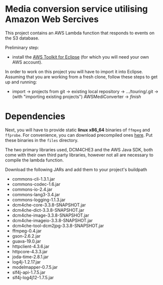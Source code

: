 # Media conversion service utilising Amazon Web Sercives

This project contains an AWS Lambda function that responds to events on the S3 database.

Preliminary step:

- install the [AWS Toolkit for Eclipse](https://docs.aws.amazon.com/AWSToolkitEclipse/latest/ug/tke_setup.html) (for which you will need your own AWS account).


In order to work on this project you will have to import it into Eclipse. Assuming that you are working from a fresh clone, follow these steps to get up and running:

- import -> projects from git -> existing local repository -> .../touring/.git -> (with "importing existing projects") AWSMediConverter -> _finish_

# Dependencies

Next, you will have to provide static **linux x86_64** binaries of `ffmpeg` and `ffprobe`. For convenience, you can download precompiled ones [here](http://johnvansickle.com/ffmpeg/). Put these binaries in the `files` directory.

The two primary libraries used, DCM4CHE3 and the AWS Java SDK, both come with their own third party libraries, however not all are necessary to compile the lambda function.

Download the following JARs and add them to your project's buildpath

* commons-cli-1.3.1.jar
* commons-codec-1.6.jar
* commons-io-2.4.jar
* commons-lang3-3.4.jar
* commons-logging-1.1.3.jar
* dcm4che-core-3.3.8-SNAPSHOT.jar
* dcm4che-dict-3.3.8-SNAPSHOT.jar
* dcm4che-image-3.3.8-SNAPSHOT.jar
* dcm4che-imageio-3.3.8-SNAPSHOT.jar
* dcm4che-tool-dcm2jpg-3.3.8-SNAPSHOT.jar
* ffmpeg-0.4.jar
* gson-2.6.2.jar
* guava-19.0.jar
* httpclient-4.3.6.jar
* httpcore-4.3.3.jar
* joda-time-2.8.1.jar
* log4j-1.2.17.jar
* modelmapper-0.7.5.jar
* slf4j-api-1.7.5.jar
* slf4j-log4j12-1.7.5.jar